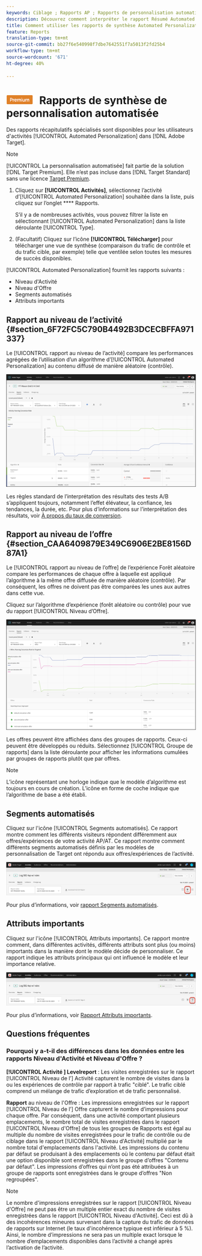```yaml
---
keywords: Ciblage ; Rapports AP ; Rapports de personnalisation automatisée ; Rapport au niveau de l’activité ; Rapport au niveau de l’offre ; Rapport détaillé de l’offre ; faq
description: Découvrez comment interpréter le rapport Résumé Automated Personalization dans Adobe Target. Vous pouvez passer aux rapports Segments automatisés et Attributs importants à partir de ce rapport.
title: Comment utiliser les rapports de synthèse Automated Personalization ?
feature: Reports
translation-type: tm+mt
source-git-commit: bb27f6e540998f7dbe7642551f7a5013f2fd25b4
workflow-type: tm+mt
source-wordcount: '671'
ht-degree: 40%

---
```



# ![PREMIUM](/help/assets/premium.png) Rapports de synthèse de personnalisation automatisée

Des rapports récapitulatifs spécialisés sont disponibles pour les utilisateurs d&#39;activités [!UICONTROL Automated Personalization] dans [!DNL Adobe Target].

>[!NOTE]
>
>[!UICONTROL La personnalisation automatisée] fait partie de la solution [!DNL Target Premium]. Elle n’est pas incluse dans [!DNL Target Standard] sans une licence [Target Premium](/help/c-intro/intro.md#premium).

1. Cliquez sur **[!UICONTROL Activités]**, sélectionnez l’activité d’[!UICONTROL Automated Personalization] souhaitée dans la liste, puis cliquez sur l’onglet **** Rapports.

   S’il y a de nombreuses activités, vous pouvez filtrer la liste en sélectionnant [!UICONTROL Automated Personalization] dans la liste déroulante [!UICONTROL Type].

1. (Facultatif) Cliquez sur l’icône **[!UICONTROL Télécharger]** pour télécharger une vue de synthèse (comparaison du trafic de contrôle et du trafic cible, par exemple) telle que ventilée selon toutes les mesures de succès disponibles.

[!UICONTROL Automated Personalization] fournit les rapports suivants :

* Niveau d&#39;Activité
* Niveau d&#39;Offre
* Segments automatisés
* Attributs importants

## Rapport au niveau de l’activité {#section_6F72FC5C790B4492B3DCECBFFA971337}

Le [!UICONTROL rapport au niveau de l’activité] compare les performances agrégées de l’utilisation d’un algorithme d’[!UICONTROL Automated Personalization] au contenu diffusé de manière aléatoire (contrôle).

![Rapport au niveau de l’activité](/help/c-reports/assets/box_plot_ap.png)

Les règles standard de l’interprétation des résultats des tests A/B s’appliquent toujours, notamment l’effet élévateur, la confiance, les tendances, la durée, etc. Pour plus d’informations sur l’interprétation des résultats, voir [À propos du taux de conversion](/help/c-reports/conversion-rate.md#concept_2D9FEDE8F94A485DAC86D611BFBDC844).

## Rapport au niveau de l’offre {#section_CAA6409879E349C6906E2BE8156D87A1}

Le [!UICONTROL rapport au niveau de l’offre] de l’expérience Forêt aléatoire compare les performances de chaque offre à laquelle est appliqué l’algorithme à la même offre diffusée de manière aléatoire (contrôle). Par conséquent, les offres ne doivent pas être comparées les unes aux autres dans cette vue.

Cliquez sur l’algorithme d’expérience (forêt aléatoire ou contrôle) pour vue du rapport [!UICONTROL Niveau d’Offre].

![](assets/ap_OfferLevelRpt.png)

Les offres peuvent être affichées dans des groupes de rapports. Ceux-ci peuvent être développés ou réduits. Sélectionnez [!UICONTROL Groupe de rapports] dans la liste déroulante pour afficher les informations cumulées par groupes de rapports plutôt que par offres.

>[!NOTE]
>
>L’icône représentant une horloge indique que le modèle d’algorithme est toujours en cours de création. L’icône en forme de coche indique que l’algorithme de base a été établi.

## Segments automatisés

Cliquez sur l&#39;icône [!UICONTROL Segments automatisés]. Ce rapport montre comment les différents visiteurs répondent différemment aux offres/expériences de votre activité AP/AT. Ce rapport montre comment différents segments automatisés définis par les modèles de personnalisation de Target ont répondu aux offres/expériences de l’activité.

![Icône Segments automatisés](/help/c-reports/assets/icon-automated-sements-ap.png)

Pour plus d’informations, voir [rapport Segments automatisés](/help/c-reports/c-personalization-insights-reports/automated-segments-report.md).

## Attributs importants

Cliquez sur l&#39;icône [!UICONTROL Attributs importants]. Ce rapport montre comment, dans différentes activités, différents attributs sont plus (ou moins) importants dans la manière dont le modèle décide de personnaliser. Ce rapport indique les attributs principaux qui ont influencé le modèle et leur importance relative.

![Icône des attributs importants](/help/c-reports/assets/icon-important-attributes-ap.png)

Pour plus d’informations, voir [Rapport Attributs importants](/help/c-reports/c-personalization-insights-reports/important-attributes-report.md).

## Questions fréquentes 

### Pourquoi y a-t-il des différences dans les données entre les rapports Niveau d&#39;Activité et Niveau d&#39;Offre ?

**[!UICONTROL Activité ] Levelreport** : Les visites enregistrées sur le rapport  [!UICONTROL Niveau de l’] Activité capturent le nombre de visites dans la ou les expériences de contrôle par rapport à trafic &quot;ciblé&quot;. Le trafic ciblé comprend un mélange de trafic d’exploration et de trafic personnalisé.

**Rapport** au niveau de l&#39;Offre : Les impressions enregistrées sur le rapport  [!UICONTROL Niveau de l’] Offre capturent le nombre d’impressions pour chaque offre. Par conséquent, dans une activité comportant plusieurs emplacements, le nombre total de visites enregistrées dans le rapport [!UICONTROL Niveau d&#39;Offre] de tous les groupes de Rapports est égal au multiple du nombre de visites enregistrées pour le trafic de contrôle ou de ciblage dans le rapport [!UICONTROL Niveau d&#39;Activité] multiplié par le nombre total d&#39;emplacements dans l&#39;activité. Les impressions du contenu par défaut se produisant à des emplacements où le contenu par défaut était une option disponible sont enregistrées dans le groupe d’offres &quot;Contenu par défaut&quot;. Les impressions d’offres qui n’ont pas été attribuées à un groupe de rapports sont enregistrées dans le groupe d’offres &quot;Non regroupées&quot;.

>[!NOTE]
>
>Le nombre d&#39;impressions enregistrées sur le rapport [!UICONTROL Niveau d&#39;Offre] ne peut pas être un multiple entier exact du nombre de visites enregistrées dans le rapport [!UICONTROL Niveau d&#39;Activité]. Ceci est dû à des incohérences mineures survenant dans la capture du trafic de données de rapports sur Internet (le taux d&#39;incohérence typique est inférieur à 5 %). Ainsi, le nombre d’impressions ne sera pas un multiple exact lorsque le nombre d’emplacements disponibles dans l’activité a changé après l’activation de l’activité.
